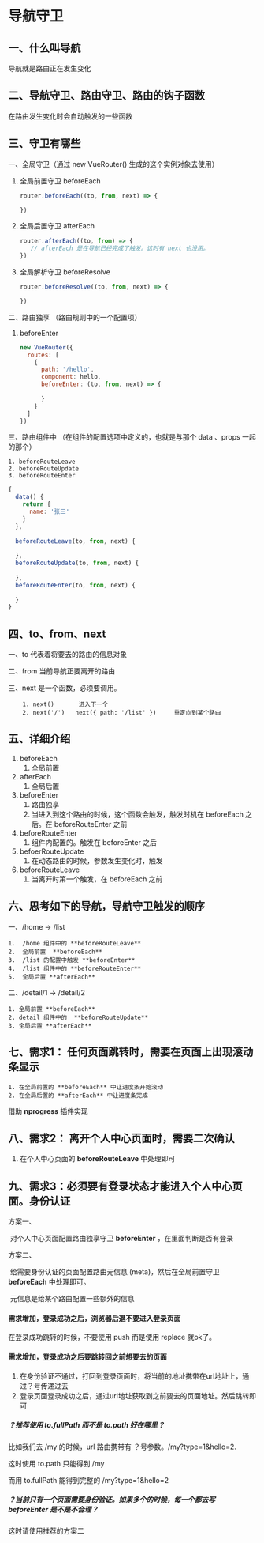 # 导航守卫

## 一、什么叫导航

导航就是路由正在发生变化

## 二、导航守卫、路由守卫、路由的钩子函数

在路由发生变化时会自动触发的一些函数

## 三、守卫有哪些

一、全局守卫（通过 new VueRouter() 生成的这个实例对象去使用）

 1.  全局前置守卫		beforeEach

     ```js
     router.beforeEach((to, from, next) => {
     
     })
     ```

     

 2.  全局后置守卫        afterEach

     ```js
     router.afterEach((to, from) => {
     	// afterEach 是在导航已经完成了触发。这时有 next 也没用。
     })
     ```

     

 3.  全局解析守卫        beforeResolve

     ```js
     router.beforeResolve((to, from, next) => {
     
     })
     ```

二、路由独享 （路由规则中的一个配置项）

 1.  beforeEnter

     ```js
     new VueRouter({
       routes: [
         {
           path: '/hello',
           component: hello,
           beforeEnter: (to, from, next) => {
             
           }
         }
       ]
     })
     ```

     

三、路由组件中 （在组件的配置选项中定义的，也就是与那个 data 、props 一起的那个）

 	1. beforeRouteLeave
 	2. beforeRouteUpdate
 	3. beforeRouteEnter

```js
{
  data() {
    return {
      name: '张三'
    }
  },
    
  beforeRouteLeave(to, from, next) {
    
  },
  beforeRouteUpdate(to, from, next) {
    
  },
  beforeRouteEnter(to, from, next) {
    
  }  
}
```



## 四、to、from、next

一、to 			代表着将要去的路由的信息对象

二、from		当前导航正要离开的路由

三、next		 是一个函数，必须要调用。

		1. next()		进入下一个
  		2. next('/')   next({ path: '/list' })     重定向到某个路由



## 五、详细介绍

1. beforeEach
   1. 全局前置
2. afterEach
	 1. 全局后置
3. beforeEnter
	 1. 路由独享
	 2. 当进入到这个路由的时候，这个函数会触发，触发时机在 beforeEach 之后。在 beforeRouteEnter 之前
4. beforeRouteEnter
	 1. 组件内配置的。触发在 beforeEnter 之后
5. befoerRouteUpdate
	 1. 在动态路由的时候，参数发生变化时，触发
6. beforeRouteLeave
	 1. 当离开时第一个触发，在 beforeEach 之前

## 六、思考如下的导航，导航守卫触发的顺序

一、/home  ->  /list

	1.  /home 组件中的 **beforeRouteLeave**
 	2.  全局前置  **beforeEach**
 	3.  /list 的配置中触发 **beforeEnter**
 	4.  /list 组件中的 **beforeRouteEnter**
 	5.  全局后置 **afterEach**

二、/detail/1   ->  /detail/2

 	1. 全局前置 **beforeEach**
 	2. detail 组件中的  **beforeRouteUpdate**
 	3. 全局后置 **afterEach**

## 七、需求1： 任何页面跳转时，需要在页面上出现滚动条显示

	1. 在全局前置的 **beforeEach** 中让进度条开始滚动
 	2. 在全局后置的 **afterEach** 中让进度条完成

借助 **nprogress** 插件实现

## 八、需求2： 离开个人中心页面时，需要二次确认

1. 在个人中心页面的  **beforeRouteLeave** 中处理即可

## 九、需求3：必须要有登录状态才能进入个人中心页面。身份认证

方案一、

​	对个人中心页面配置路由独享守卫 **beforeEnter** ，在里面判断是否有登录

方案二、

​	给需要身份认证的页面配置路由元信息 (meta)，然后在全局前置守卫 **beforeEach** 中处理即可。

​	元信息是给某个路由配置一些额外的信息



#### 需求增加，登录成功之后，浏览器后退不要进入登录页面

在登录成功跳转的时候，不要使用 push 而是使用 replace 就ok了。

#### 需求增加，登录成功之后要跳转回之前想要去的页面

1. 在身份验证不通过，打回到登录页面时，将当前的地址携带在url地址上，通过？号传递过去
2. 登录页面登录成功之后，通过url地址获取到之前要去的页面地址。然后跳转即可

##### ？推荐使用 to.fullPath 而不是 to.path 好在哪里？

比如我们去 /my 的时候，url 路由携带有 ？号参数。/my?type=1&hello=2.

这时使用 to.path 只能得到 /my

而用 to.fullPath 能得到完整的 /my?type=1&hello=2

##### ？当前只有一个页面需要身份验证。如果多个的时候，每一个都去写 beforeEnter 是不是不合理？

这时请使用推荐的方案二



























